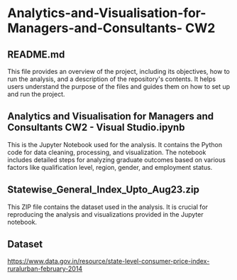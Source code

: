 # Analytics-and-Visualisation-for-Managers-and-Consultants- CW2


## README.md
This file provides an overview of the project, including its objectives, how to run the analysis, and a description of the repository's contents. It helps users understand the purpose of the files and guides them on how to set up and run the project.

## Analytics and Visualisation for Managers and Consultants CW2 - Visual Studio.ipynb
This is the Jupyter Notebook used for the analysis. It contains the Python code for data cleaning, processing, and visualization. The notebook includes detailed steps for analyzing graduate outcomes based on various factors like qualification level, region, gender, and employment status.

## Statewise_General_Index_Upto_Aug23.zip
This ZIP file contains the dataset used in the analysis. It is crucial for reproducing the analysis and visualizations provided in the Jupyter notebook.

## Dataset
https://www.data.gov.in/resource/state-level-consumer-price-index-ruralurban-february-2014
